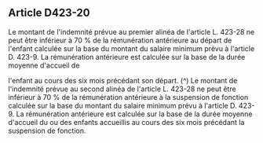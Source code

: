 ## Article D423-20

Le montant de l'indemnité prévue au premier alinéa de l'article L. 423-28 ne peut être inférieur à 70 % de
la rémunération antérieure au départ de l'enfant calculée sur la base du montant du salaire minimum prévu
à l'article D. 423-9. La rémunération antérieure est calculée sur la base de la durée moyenne d'accueil de

l'enfant au cours des six mois précédant son départ. (^)
Le montant de l'indemnité prévue au second alinéa de l'article L. 423-28 ne peut être inférieur à 70 % de
la rémunération antérieure à la suspension de fonction calculée sur la base du montant du salaire minimum
prévu à l'article D. 423-9. La rémunération antérieure est calculée sur la base de la durée moyenne d'accueil
du ou des enfants accueillis au cours des six mois précédant la suspension de fonction.

